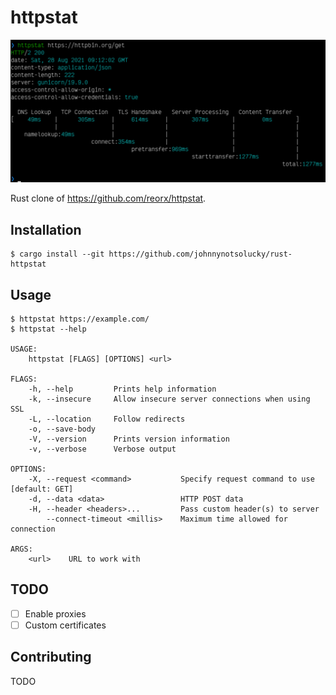 # httpstat

![Screenshot](./screenshot.png)

Rust clone of https://github.com/reorx/httpstat.

## Installation

```
$ cargo install --git https://github.com/johnnynotsolucky/rust-httpstat
```

## Usage
```
$ httpstat https://example.com/
$ httpstat --help

USAGE:
    httpstat [FLAGS] [OPTIONS] <url>

FLAGS:
    -h, --help         Prints help information
    -k, --insecure     Allow insecure server connections when using SSL
    -L, --location     Follow redirects
    -o, --save-body
    -V, --version      Prints version information
    -v, --verbose      Verbose output

OPTIONS:
    -X, --request <command>           Specify request command to use [default: GET]
    -d, --data <data>                 HTTP POST data
    -H, --header <headers>...         Pass custom header(s) to server
        --connect-timeout <millis>    Maximum time allowed for connection

ARGS:
    <url>    URL to work with
```

## TODO

- [ ] Enable proxies
- [ ] Custom certificates

## Contributing

TODO
